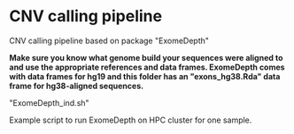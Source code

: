 # CNV calling pipeline

CNV calling pipeline based on package "ExomeDepth"

**Make sure you know what genome build your sequences were aligned to and use the appropriate references and data frames. ExomeDepth comes with data frames for hg19 and this folder has an "exons_hg38.Rda" data frame for hg38-aligned sequences.**

"ExomeDepth_ind.sh"

Example script to run ExomeDepth on HPC cluster for one sample. 
